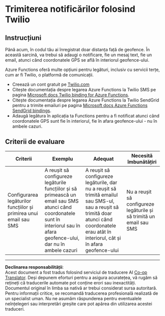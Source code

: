 <!--
CO_OP_TRANSLATOR_METADATA:
{
  "original_hash": "5cb65a6ec4387ed177e145347e8e308e",
  "translation_date": "2025-08-28T09:46:34+00:00",
  "source_file": "3-transport/lessons/4-geofences/assignment.md",
  "language_code": "ro"
}
-->
# Trimiterea notificărilor folosind Twilio

## Instrucțiuni

Până acum, în codul tău ai înregistrat doar distanța față de geofence. În această sarcină, va trebui să adaugi o notificare, fie un mesaj text, fie un email, atunci când coordonatele GPS se află în interiorul geofence-ului.

Azure Functions oferă multe opțiuni pentru legături, inclusiv cu servicii terțe, cum ar fi Twilio, o platformă de comunicații.

* Creează un cont gratuit pe [Twilio.com](https://www.twilio.com)
* Citește documentația despre legarea Azure Functions la Twilio SMS pe pagina [Microsoft docs Twilio binding for Azure Functions](https://docs.microsoft.com/azure/azure-functions/functions-bindings-twilio?WT.mc_id=academic-17441-jabenn&tabs=python).
* Citește documentația despre legarea Azure Functions la Twilio SendGrid pentru a trimite emailuri pe pagina [Microsoft docs Azure Functions SendGrid bindings](https://docs.microsoft.com/azure/azure-functions/functions-bindings-sendgrid?WT.mc_id=academic-17441-jabenn&tabs=python).
* Adaugă legătura în aplicația ta Functions pentru a fi notificat atunci când coordonatele GPS sunt fie în interiorul, fie în afara geofence-ului - nu în ambele cazuri.

## Criterii de evaluare

| Criterii | Exemplu | Adequat | Necesită îmbunătățiri |
| -------- | ------- | ------- | --------------------- |
| Configurarea legăturilor funcțiilor și primirea unui email sau SMS | A reușit să configureze legăturile funcțiilor și să primească un email sau SMS atunci când coordonatele sunt în interiorul sau în afara geofence-ului, dar nu în ambele cazuri | A reușit să configureze legăturile, dar nu a reușit să trimită emailul sau SMS-ul, sau a reușit să trimită doar atunci când coordonatele erau atât în interiorul, cât și în afara geofence-ului | Nu a reușit să configureze legăturile și să trimită un email sau SMS |

---

**Declinarea responsabilității**:  
Acest document a fost tradus folosind serviciul de traducere AI [Co-op Translator](https://github.com/Azure/co-op-translator). Deși depunem eforturi pentru a asigura acuratețea, vă rugăm să rețineți că traducerile automate pot conține erori sau inexactități. Documentul original în limba sa nativă ar trebui considerat sursa autoritară. Pentru informații critice, se recomandă traducerea profesională realizată de un specialist uman. Nu ne asumăm răspunderea pentru eventualele neînțelegeri sau interpretări greșite care pot apărea din utilizarea acestei traduceri.